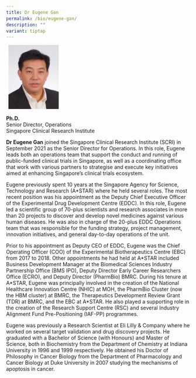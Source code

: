 ```yaml
---
title: Dr Eugene Gan
permalink: /bio/eugene-gan/
description: ""
variant: tiptap
---
```

<div class="isomer-image-wrapper">
<img style="width:150px" height="auto" width="100%" src="/images/Leadership/Senior%20Management/eugene-gan.png">
</div>
<p><strong>Ph.D.</strong>
<br>Senior Director, Operations
<br>Singapore Clinical Research Institute</p>
<p><strong>Dr Eugene Gan</strong> joined the Singapore Clinical Research Institute
(SCRI) in September 2021 as the Senior Director for Operations. In this
role, Eugene leads both an operations team that support the conduct and
running of public-funded clinical trials in Singapore, as well as a coordinating
office that work with various partners to strategise and execute key initiatives
aimed at enhancing Singapore’s clinical trials ecosystem.</p>
<p>Eugene previously spent 10 years at the Singapore Agency for Science,
Technology and Research (A*STAR) where he held several roles. The most
recent position was his appointment as the Deputy Chief Executive Officer
of the Experimental Drug Development Centre (EDDC). In this role, Eugene
led a scientific group of 70-plus scientists and research associates in
more than 20 projects to discover and develop novel medicines against various
human diseases. He was also in charge of the 20-plus EDDC Operations team
that was responsible for the funding strategy, project management, innovation
initiatives, and general day-to-day operations of the unit.</p>
<p>Prior to his appointment as Deputy CEO of EDDC, Eugene was the Chief Operating
Officer (COO) of the Experimental Biotherapeutics Centre (EBC) from 2017
to 2018. Other appointments he had held at A*STAR included Business Development
Manager at the Biomedical Sciences Industry Partnership Office (BMS IPO),
Deputy Director Early Career Researchers Office (ECRO), and Deputy Director
(PharmBio) BMRC. During his tenure at A*STAR, Eugene was principally involved
in the creation of the National Healthcare Innovation Centre (NHIC) at
MOH, the PharmBio Cluster (now the HBM cluster) at BMRC, the Therapeutics
Development Review Grant (TDR) at BMRC, and the EBC at A*STAR. He also
played a supporting role in the creation of the Research Support Centre
(RSC) and several Industry Alignment Fund Pre-Positioning (IAF-PP) programmes.</p>
<p>Eugene was previously a Research Scientist at Eli Lilly &amp; Company
where he worked on several target validation and drug discovery projects.
He graduated with a Bachelor of Science (with Honours) and Master of Science,
both in Biochemistry from the Department of Chemistry at Indiana University
in 1996 and 1999 respectively. He obtained his Doctor of Philosophy in
Cancer Biology from the Department of Pharmacology and Cancer Biology at
Duke University in 2007 studying the mechanisms of apoptosis in cancer.</p>